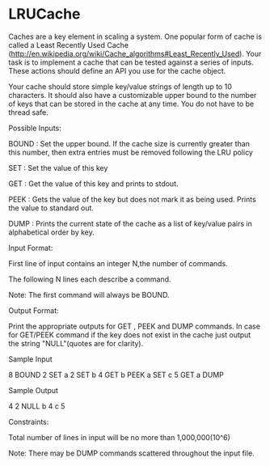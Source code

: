 LRUCache
========

Caches are a key element in scaling a system. One popular form of cache is called a Least Recently Used Cache (http://en.wikipedia.org/wiki/Cache_algorithms#Least_Recently_Used). Your task is to implement a cache that can be tested against a series of inputs. These actions should define an API you use for the cache object.

Your cache should store simple key/value strings of length up to 10 characters. It should also have a customizable upper bound to the number of keys that can be stored in the cache at any time. You do not have to be thread safe.

Possible Inputs:

BOUND    :  Set the upper bound. If the cache size is currently greater than this number, then extra entries must be removed following the LRU policy

SET   :  Set the value of this key

GET   :  Get the value of this key and prints to stdout.

PEEK   :  Gets the value of the key but does not mark it as being used. Prints the value to standard out.

DUMP  :  Prints the current state of the cache as a list of key/value pairs in alphabetical order by key.

 

Input Format:

First line of input contains an integer N,the number of commands.

The following N lines each describe a command.

Note: The first command will always be BOUND.

Output Format:

Print the appropriate outputs for GET , PEEK and DUMP commands. In case for GET/PEEK command if the key does not exist in the cache just output the string "NULL"(quotes are for clarity).

 

Sample Input

8
BOUND 2
SET a 2
SET b 4
GET b
PEEK a
SET c 5
GET a
DUMP

Sample Output

4
2
NULL
b 4
c 5

Constraints:

Total number of lines in input will be no more than 1,000,000(10^6)

Note: There may be DUMP commands scattered throughout the input file.
